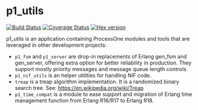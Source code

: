 # p1_utils

[![Build Status](https://travis-ci.org/processone/p1_utils.svg?branch=master)](https://travis-ci.org/processone/p1_utils) [![Coverage Status](https://coveralls.io/repos/processone/p1_utils/badge.svg?branch=master&service=github)](https://coveralls.io/github/processone/p1_utils?branch=master) [![Hex version](https://img.shields.io/hexpm/v/p1_utils.svg "Hex version")](https://hex.pm/packages/p1_utils)

p1_utils is an application containing ProcessOne modules and tools that are leveraged in other development projects:

* `p1_fsm` and `p1_server` are drop-in replacements of Erlang gen_fsm and gen_server, offering extra option for better 
  reliability in production. They support mostly priority messages and message queue length controls.
* `p1_nif_utils` is an helper utilities for handling NIF code.
* `treap` is a treap algorithm implementation. It is a randomized binary search tree. See: https://en.wikipedia.org/wiki/Treap
* `p1_time_compat` is a module to ease support and migration of Erlang
  time management function from Erlang R16/R17 to Erlang R18.
